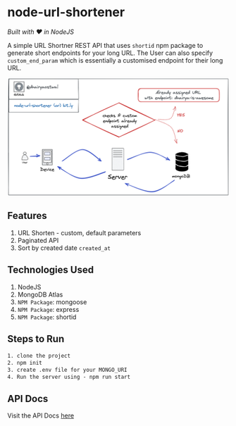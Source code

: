 # node-url-shortener

<i>Built with :heart: in NodeJS</i>

A simple URL Shortner REST API that uses `shortid` npm package to generate short endpoints for your long URL. The User can also specify `custom_end_param` which is essentially a customised endpoint for their long URL.

<img src="./public/static/project-ss.png"/>

## Features

1. URL Shorten - custom, default parameters
2. Paginated API
3. Sort by created date `created_at`

## Technologies Used

1. NodeJS
2. MongoDB Atlas
3. `NPM Package`: mongoose
4. `NPM Package`: express
5. `NPM Package`: shortid

## Steps to Run

```
1. clone the project
2. npm init
3. create .env file for your MONGO_URI
4. Run the server using - npm run start
```

## API Docs

Visit the API Docs [here](https://documenter.getpostman.com/view/14800951/2s7Z12F3fE)
